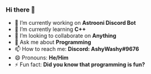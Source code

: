 ### Hi there 👋

- 🔭 I’m currently working on **Astrooni Discord Bot**
- 🌱 I’m currently learning **C++** 
- 👯 I’m looking to collaborate on **Anything**
- 💬 Ask me about **Programming**
- 📫 How to reach me: **Discord: AshyWashy#9676**
- 😄 Pronouns: **He/Him**
- ⚡ Fun fact: **Did you know that programming is fun?**
